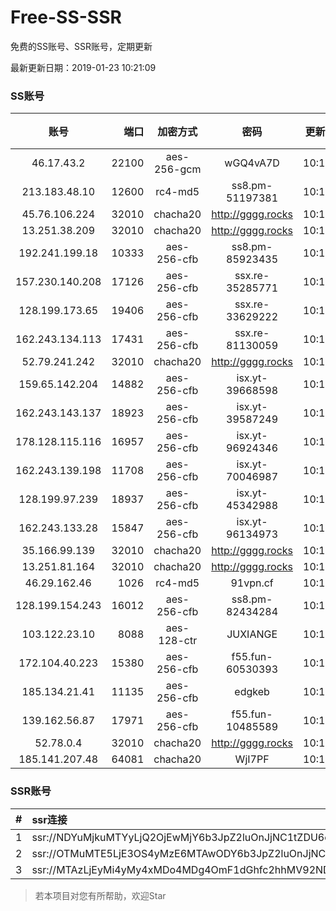 # Free-SS-SSR

免费的SS账号、SSR账号，定期更新

最新更新日期：2019-01-23 10:21:09 

### SS账号

|账号|端口|加密方式|密码|更新时间|国家|
|:-----:|-----:|:----:|:----:|:----:|:----:|
|46.17.43.2|22100|aes-256-gcm|wGQ4vA7D|10:17:14|RU|
|213.183.48.10|12600|rc4-md5|ss8.pm-51197381|10:17:06|RU|
|45.76.106.224|32010|chacha20|http://gggg.rocks|10:17:13|JP|
|13.251.38.209|32010|chacha20|http://gggg.rocks|10:17:19|SG|
|192.241.199.18|10333|aes-256-cfb|ss8.pm-85923435|10:17:05|US|
|157.230.140.208|17126|aes-256-cfb|ssx.re-35285771|10:17:05|US|
|128.199.173.65|19406|aes-256-cfb|ssx.re-33629222|10:17:06|SG|
|162.243.134.113|17431|aes-256-cfb|ssx.re-81130059|10:17:05|US|
|52.79.241.242|32010|chacha20|http://gggg.rocks|10:17:16|KR|
|159.65.142.204|14882|aes-256-cfb|isx.yt-39668598|10:17:06|SG|
|162.243.143.137|18923|aes-256-cfb|isx.yt-39587249|10:17:05|US|
|178.128.115.116|16957|aes-256-cfb|isx.yt-96924346|10:17:06|SG|
|162.243.139.198|11708|aes-256-cfb|isx.yt-70046987|10:17:05|US|
|128.199.97.239|18937|aes-256-cfb|isx.yt-45342988|10:17:05|SG|
|162.243.133.28|15847|aes-256-cfb|isx.yt-96134973|10:17:05|US|
|35.166.99.139|32010|chacha20|http://gggg.rocks|10:17:44|US|
|13.251.81.164|32010|chacha20|http://gggg.rocks|10:17:16|SG|
|46.29.162.46|1026|rc4-md5|91vpn.cf|10:17:14|RU|
|128.199.154.243|16012|aes-256-cfb|ss8.pm-82434284|10:17:07|SG|
|103.122.23.10|8088|aes-128-ctr|JUXIANGE|10:17:09|US|
|172.104.40.223|15380|aes-256-cfb|f55.fun-60530393|10:17:05|SG|
|185.134.21.41|11135|aes-256-cfb|edgkeb|10:17:13|GB|
|139.162.56.87|17971|aes-256-cfb|f55.fun-10485589|10:17:05|SG|
|52.78.0.4|32010|chacha20|http://gggg.rocks|10:17:13|KR|
|185.141.207.48|64081|chacha20|WjI7PF|10:17:14|GB|


### SSR账号

|#|ssr连接|
|:-----|:-----|
|1|ssr://NDYuMjkuMTYyLjQ2OjEwMjY6b3JpZ2luOnJjNC1tZDU6cGxhaW46T1RGMmNHNHVZMlkvP3JlbWFya3M9VTFOU1ZFOVBURjlPYjJSbE91U19oT2U5bC1hV3J5QSZncm91cD1WMWRYTGxOVFVsTlVUMDlNTGtOUFRR|
|2|ssr://OTMuMTE5LjE3OS4yMzE6MTAwODY6b3JpZ2luOnJjNC1tZDUtNjpwbGFpbjpiV2xzZFhoby8_b2Jmc3BhcmFtPTVweTY1Wnk2NXJXTDZLLUVPbWgwZEhBNkx5OTBMbU51TDBWb1pHMVVlR1UmcHJvdG9wYXJhbT1NVERsaFlNeGRPYXpxT1dHakRwb2RIUndPaTh2ZEM1amJpOVNaVVZSV25oeiZyZW1hcmtzPVUxTlNWRTlQVEY5T2IyUmxPdWU5bC1tcHJPV3d2T1M2bWlBJmdyb3VwPVYxZFhMbE5UVWxOVVQwOU1Ma05QVFE|
|3|ssr://MTAzLjEyMi4yMy4xMDo4MDg4OmF1dGhfc2hhMV92NDphZXMtMTI4LWN0cjpwbGFpbjpTbFZZU1VGT1IwVS8_b2Jmc3BhcmFtPTVweTY1Wnk2NXJXTDZLLUVPbWgwZEhBNkx5OTBMbU51TDBWb1pHMVVlR1UmcHJvdG9wYXJhbT1NVERsaFlNeGRPYXpxT1dHakRwb2RIUndPaTh2ZEM1amJpOVNaVVZSV25oeiZyZW1hcmtzPVUxTlNWRTlQVEY5T2IyUmxPdVM2bXVXa3F1V2NzT1dNdWlBJmdyb3VwPVYxZFhMbE5UVWxOVVQwOU1Ma05QVFE|


> 若本项目对您有所帮助，欢迎Star